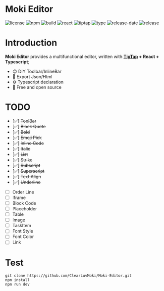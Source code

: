 # Moki Editor

![license](https://img.shields.io/github/license/ClearLuvMoki/Moki-Editor)
![npm](https://img.shields.io/badge/npm-v9.7.2-blue)
![build](https://img.shields.io/badge/Build-Vite-blue)
![react](https://img.shields.io/badge/React-18.2.0-blue)
![tiptap](https://img.shields.io/badge/TipTap-2.0.3-blue)
![type](https://img.shields.io/depfu/dependencies/github/ClearLuvMoki/Moki-Editor)
![release-date](https://img.shields.io/github/release-date/ClearLuvMoki/Moki-Editor)
![release](https://img.shields.io/github/v/release/ClearLuvMoki/Moki-Editor)

# Introduction

**Moki Editor** provides a multifunctional editor, written with **<a href="https://tiptap.dev">TipTap</a> + React +
Typescript**;

- 😍 DIY Toolbar/InlineBar
- 💎 Export Json/Html
- ⚙️ Typescript declaration
- 💌 Free and open source

# TODO

- [✅️] ~~ToolBar~~
- [✅️] ~~Block Quote~~
- [✅️] ~~Bold~~
- [✅️] ~~Emoji Pick~~
- [✅️] ~~Inline Code~~
- [✅️] ~~Italic~~
- [✅️] ~~List~~
- [✅️] ~~Strike~~
- [✅️] ~~Subscript~~
- [✅️] ~~Superscript~~
- [✅️] ~~Text Align~~
- [✅️] ~~Underline~~
- [ ] Order Line
- [ ] Iframe
- [ ] Block Code
- [ ] Placeholder
- [ ] Table
- [ ] Image
- [ ] TaskItem
- [ ] Font Style
- [ ] Font Color
- [ ] Link

# Test
```shell
git clone https://github.com/ClearLuvMoki/Moki-Editor.git
npm install
npm run dev
```

